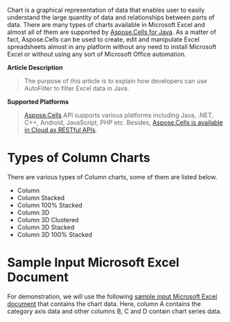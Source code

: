 Chart is a graphical representation of data that enables user to easily understand the large quantity of data and relationships between parts of data. There are many types of charts available in Microsoft Excel and almost all of them are supported 
by [Aspose.Cells for Java](https://products.aspose.com/cells/java). As a matter of fact, Aspose.Cells can be used to create, edit and manipulate Excel spreadsheets almost in any platform without any need to install Microsoft Excel or without using any sort of Microsoft Office automation.

**Article Description**
>The purpose of this article is to explain how developers can use AutoFilter to filter Excel data in Java.

**Supported Platforms**
>[Aspose.Cells](https://products.aspose.cloud/cells) API supports various platforms including Java, .NET, C++, Android, JavaScript, PHP etc. Besides, [Aspose.Cells is available in Cloud as RESTful APIs](https://products.aspose.cloud/cells).

# Types of Column Charts

There are various types of Column charts, some of them are listed below.

* Column
* Column Stacked
* Column 100% Stacked
* Column 3D
* Column 3D Clustered
* Column 3D Stacked
* Column 3D 100% Stacked

# Sample Input Microsoft Excel Document

For demonstration, we will use the following [sample input Microsoft Excel document](https://github.com/AsposeCells/AsposeCells-Screenshots-and-Sample-Files/blob/master/Create-Microsoft-Excel-Column-Chart/sampleCreateMicrosoftExcelColumnChart.xlsx) that contains the chart data. Here, column A contains the category axis data and other columns B, C and D contain chart series data.

